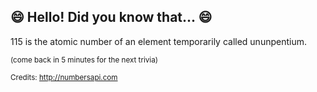 ## 😄 Hello! Did you know that... 😄
115 is the atomic number of an element temporarily called ununpentium.

<sup>(come back in 5 minutes for the next trivia)</sup>


<sup>Credits: http://numbersapi.com</sup>
